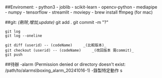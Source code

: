 ##Enviroment:
    - python3
    - joblib
    - scikit-learn
    - opencv-python
    - mediapipe
    - numpy
    - tensorflow
    - streamlit
    - moviepy
    - brew install ffmpeg (for mac)

##git:
    _(刪除,增加,update)_
    git add .
    git commit -m "?"

    git log
    git log --oneline

    git diff (userid) -- (codeName)     _(比較版本)_
    git checkout (userid) -- (codeName)     _(改回版本 需commit)_
    git push

    


##待辦
    -alarm (Permission denied or directory doesn't exist: /path/to/alarms\boxing_alarm_20241016-1)
    -錄製特定動作
    s